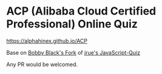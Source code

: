 # ACP (Alibaba Cloud Certified Professional) Online Quiz

https://alphahinex.github.io/ACP

Base on [Bobby Black's Fork](https://github.com/BobbyBLACK/JavaScript_QUIZ) of [jrue's JavaScript-Quiz](https://github.com/jrue/JavaScript-Quiz)

Any PR would be welcomed.

